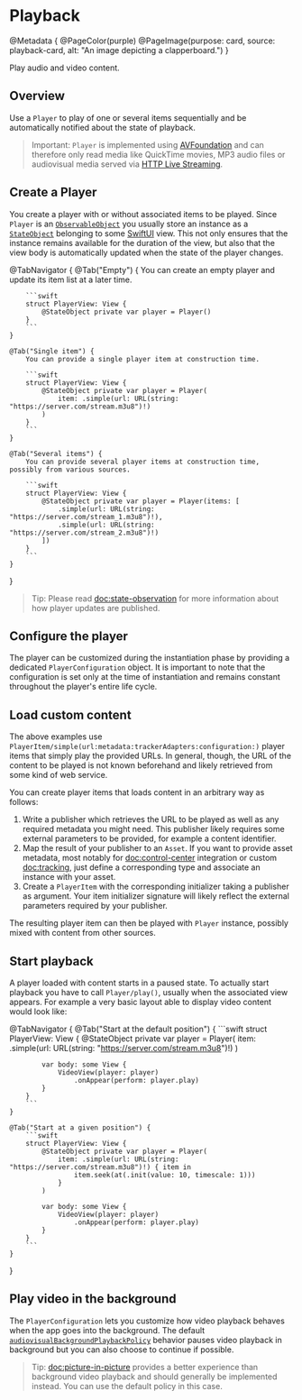 # Playback

@Metadata {
    @PageColor(purple)
    @PageImage(purpose: card, source: playback-card, alt: "An image depicting a clapperboard.")
}

Play audio and video content.

## Overview

Use a ``Player`` to play of one or several items sequentially and be automatically notified about the state of playback.

> Important: ``Player`` is implemented using [AVFoundation](https://developer.apple.com/documentation/avfoundation) and can therefore only read media like QuickTime movies, MP3 audio files or audiovisual media served via [HTTP Live Streaming](https://developer.apple.com/documentation/http-live-streaming/hls-authoring-specification-for-apple-devices).

## Create a Player

You create a player with or without associated items to be played. Since ``Player`` is an [`ObservableObject`](https://developer.apple.com/documentation/combine/observableobject) you usually store an instance as a [`StateObject`](https://developer.apple.com/documentation/swiftui/stateobject) belonging to some [SwiftUI](https://developer.apple.com/documentation/swiftui) view. This not only ensures that the instance remains available for the duration of the view, but also that the view body is automatically updated when the state of the player changes.

@TabNavigator {
    @Tab("Empty") {
        You can create an empty player and update its item list at a later time.

        ```swift
        struct PlayerView: View {
            @StateObject private var player = Player()
        }
        ```
    }

    @Tab("Single item") {
        You can provide a single player item at construction time.

        ```swift
        struct PlayerView: View {
            @StateObject private var player = Player(
                item: .simple(url: URL(string: "https://server.com/stream.m3u8")!)
            )
        }
        ```
    }

    @Tab("Several items") {
        You can provide several player items at construction time, possibly from various sources.

        ```swift
        struct PlayerView: View {
            @StateObject private var player = Player(items: [
                .simple(url: URL(string: "https://server.com/stream_1.m3u8")!),
                .simple(url: URL(string: "https://server.com/stream_2.m3u8")!)
            ])
        }
        ```
    }
}

> Tip: Please read <doc:state-observation> for more information about how player updates are published.

## Configure the player

The player can be customized during the instantiation phase by providing a dedicated ``PlayerConfiguration`` object. It is important to note that the configuration is set only at the time of instantiation and remains constant throughout the player's entire life cycle.

## Load custom content

The above examples use ``PlayerItem/simple(url:metadata:trackerAdapters:configuration:)`` player items that simply play the provided URLs. In general, though, the URL of the content to be played is not known beforehand and likely retrieved from some kind of web service.

You can create player items that loads content in an arbitrary way as follows:

1. Write a publisher which retrieves the URL to be played as well as any required metadata you might need. This publisher likely requires some external parameters to be provided, for example a content identifier.
2. Map the result of your publisher to an ``Asset``. If you want to provide asset metadata, most notably for <doc:control-center> integration or custom <doc:tracking>, just define a corresponding type and associate an instance with your asset.
3. Create a ``PlayerItem`` with the corresponding initializer taking a publisher as argument. Your item initializer signature will likely reflect the external parameters required by your publisher.

The resulting player item can then be played with ``Player`` instance, possibly mixed with content from other sources.

## Start playback

A player loaded with content starts in a paused state. To actually start playback you have to call ``Player/play()``, usually when the associated view appears. For example a very basic layout able to display video content would look like:

<!-- markdownlint-disable MD034 -->
@TabNavigator {
    @Tab("Start at the default position") {
        ```swift
        struct PlayerView: View {
            @StateObject private var player = Player(
                item: .simple(url: URL(string: "https://server.com/stream.m3u8")!)
            )

            var body: some View {
                VideoView(player: player)
                    .onAppear(perform: player.play)
            }
        }
        ```
    }

    @Tab("Start at a given position") {
        ```swift
        struct PlayerView: View {
            @StateObject private var player = Player(
                item: .simple(url: URL(string: "https://server.com/stream.m3u8")!) { item in
                    item.seek(at(.init(value: 10, timescale: 1)))
                }
            )

            var body: some View {
                VideoView(player: player)
                    .onAppear(perform: player.play)
            }
        }
        ```
    }
}
<!-- markdownlint-restore -->

## Play video in the background

The ``PlayerConfiguration`` lets you customize how video playback behaves when the app goes into the background. The default [`audiovisualBackgroundPlaybackPolicy`](https://developer.apple.com/documentation/avfoundation/avplayer/3787548-audiovisualbackgroundplaybackpol) behavior pauses video playback in background but you can also choose to continue if possible.

> Tip: <doc:picture-in-picture> provides a better experience than background video playback and should generally be implemented instead. You can use the default policy in this case.
